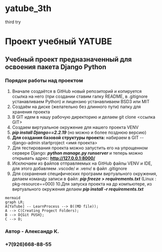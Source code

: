 # yatube_3th
third try


# **Проект учебный YATUBE**

## Учебный проект предназначенный для освоения пакета Django Python

### Порядок работы над проектом

 1. Вначале создаётся в GitHub новый репозиторий и копируется ссылка на него (при создании ставим галку README, в  .gitignore устанавливаем Python) и лицензию устанавливаем BSD3 или MIT
 2. Создаём на диске (желательно без длинного пути) папку для хранения проекта
 3. В GIT идем в нашу рабочую директорию и делаем git clone <ссылка GIT>
 4. Создаем виртуальное окружение для нашего проекта VENV
 5. ***pip install Django==2.2.19*** (но можно и более позднюю версию)
 6. **Для создания базовой структуры проекта:** набираем в GIT -- django-admin startproject <имя проекта>
 7. Для тестирования проекта можно запустить его на упрощенном сервере Django: ***python manage.py  runserver***  и теперь можно открывать адрес: **http://127.0.0.1:8000/**
 8. Исключаем из файлов отправляемых на GitHub файлы VENV и IDE, для этого добавляем .vscode/  и .venv/ в файл .gitignore
 9. Для сохранения специфических программ виртуального окружения, делаем команду записи в файл: ***pip freeze > requirements.txt*** (Linux : pkg-resource==000)
 10.Для запуска проекта на др компьютере, из виртуального окружения делаем ***pip install -r requirements.txt*** 

```
mermaid
graph LR;
A[YaTube] -- LearnProcess --> B((MD file));
A --> C(Creating Progect Folders);
B --> D{Git PUSH};
C --> D;
```

### Автор - Александр К.
### +7(926)668-88-55
